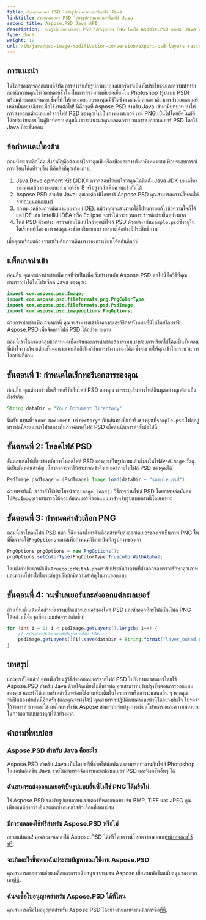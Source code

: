 ```yaml
---
title: ส่งออกเลเยอร์ PSD ไปยังรูปภาพแรสเตอร์โดยใช้ Java
linktitle: ส่งออกเลเยอร์ PSD ไปยังรูปภาพแรสเตอร์โดยใช้ Java
second_title: Aspose.PSD Java API
description: เรียนรู้วิธีส่งออกเลเยอร์ PSD ไปยังรูปภาพ PNG โดยใช้ Aspose.PSD สำหรับ Java ปลดล็อกการจัดการไฟล์อย่างราบรื่นด้วยบทช่วยสอนแบบละเอียดทีละขั้นตอนของเรา
type: docs
weight: 12
url: /th/java/psd-image-modification-conversion/export-psd-layers-raster-images/
---
```

## การแนะนำ

ในโลกของการออกแบบดิจิทัล การทำงานกับรูปภาพแบบเลเยอร์อาจเป็นทั้งประโยชน์และความท้าทาย ลองนึกภาพคุณใช้เวลาหลายชั่วโมงในการสร้างภาพที่ยอดเยี่ยมใน Photoshop (รูปแบบ PSD) พร้อมด้วยเลเยอร์หลายชั้นที่ทำให้การออกแบบของคุณมีชีวิตชีวา ตอนนี้ คุณอาจต้องการส่งออกเลเยอร์เหล่านั้นอย่างอิสระเพื่อใช้งานต่อไป! นี่คือจุดที่ Aspose.PSD สำหรับ Java เข้ามามีบทบาท ทำให้การส่งออกแต่ละเลเยอร์จากไฟล์ PSD ของคุณไปเป็นภาพแรสเตอร์ เช่น PNG เป็นไปโดยอัตโนมัติได้อย่างง่ายดาย ในคู่มือที่ครอบคลุมนี้ เราจะแนะนำคุณตลอดกระบวนการส่งออกเลเยอร์ PSD โดยใช้ Java ทีละขั้นตอน

## ข้อกำหนดเบื้องต้น

ก่อนที่จะเจาะลึกโค้ด สิ่งสำคัญคือต้องแน่ใจว่าคุณมีเครื่องมือและการตั้งค่าที่เหมาะสมเพื่อประสบการณ์การเขียนโค้ดที่ราบรื่น นี่คือสิ่งที่คุณต้องการ:

1. Java Development Kit (JDK): ตรวจสอบให้แน่ใจว่าคุณได้ติดตั้ง Java JDK บนเครื่องของคุณแล้ว เราขอแนะนำเวอร์ชัน 8 หรือสูงกว่าเพื่อความเข้ากันได้
2.  Aspose.PSD สำหรับ Java: คุณจะต้องมีไลบรารี Aspose.PSD คุณสามารถดาวน์โหลดได้จาก[กำหนดเผยแพร่](https://releases.aspose.com/psd/java/). 
3. สภาพแวดล้อมการพัฒนาแบบรวม (IDE): แม้ว่าคุณจะสามารถใช้โปรแกรมแก้ไขข้อความใดก็ได้ แต่ IDE เช่น IntelliJ IDEA หรือ Eclipse จะทำให้กระบวนการเข้ารหัสง่ายขึ้นอย่างมาก
4.  ไฟล์ PSD ตัวอย่าง: ตรวจสอบให้แน่ใจว่าคุณมีไฟล์ PSD ตัวอย่าง เช่น`sample.psd`ซึ่งอยู่ในไดเร็กทอรีโครงการของคุณจะช่วยอธิบายบทช่วยสอนได้อย่างมีประสิทธิภาพ

เมื่อคุณพร้อมแล้ว เรามาเริ่มต้นการเดินทางของการเขียนโค้ดกันดีกว่า!

## แพ็คเกจนำเข้า

ก่อนอื่น คุณจะต้องนำเข้าแพ็คเกจที่จำเป็นเพื่อเริ่มทำงานกับ Aspose.PSD ต่อไปนี้คือวิธีที่คุณสามารถทำได้ในโปรเจ็กต์ Java ของคุณ:

```java
import com.aspose.psd.Image;
import com.aspose.psd.fileformats.png.PngColorType;
import com.aspose.psd.fileformats.psd.PsdImage;
import com.aspose.psd.imageoptions.PngOptions;
```

ด้วยการนำเข้าแพ็คเกจเหล่านี้ คุณจะสามารถเข้าถึงคลาสและวิธีการทั้งหมดที่มีให้โดยไลบรารี Aspose.PSD เพื่อจัดการไฟล์ PSD ได้อย่างง่ายดาย

ตอนนี้เราได้ครอบคลุมข้อกำหนดเบื้องต้นและการนำเข้าแล้ว เรามาแบ่งย่อยการเรียกใช้โค้ดเป็นขั้นตอนที่เข้าใจง่ายกัน แต่ละขั้นตอนจะเจาะลึกถึงฟังก์ชันการทำงานของโค้ด ซึ่งจะช่วยให้คุณเข้าใจกระบวนการได้อย่างถี่ถ้วน

## ขั้นตอนที่ 1: กำหนดไดเร็กทอรีเอกสารของคุณ

ก่อนอื่น คุณต้องสร้างไดเร็กทอรีที่เก็บไฟล์ PSD ของคุณ การระบุเส้นทางไฟล์อินพุตอย่างถูกต้องเป็นสิ่งสำคัญ

```java
String dataDir = "Your Document Directory";
```

 นี่ครับ แทนที่`"Your Document Directory"` กับเส้นทางที่แท้จริงของคุณที่`sample.psd` ไฟล์อยู่ บรรทัดนี้จะแนะนำโปรแกรมในการค้นหาไฟล์ PSD เมื่อดำเนินการคำสั่งต่อไปนี้

## ขั้นตอนที่ 2: โหลดไฟล์ PSD

 ขั้นตอนต่อไปเกี่ยวข้องกับการโหลดไฟล์ PSD ของคุณเป็นรูปภาพแล้วส่งลงในไฟล์`PsdImage` วัตถุ. นี่เป็นขั้นตอนสำคัญ เนื่องจากจะทำให้สามารถเข้าถึงเลเยอร์ภายในไฟล์ PSD ของคุณได้

```java
PsdImage psdImage = (PsdImage) Image.load(dataDir + "sample.psd");
```

 ด้วยบรรทัดนี้ เรากำลังใช้ประโยชน์จาก`Image.load()` วิธีการอ่านไฟล์ PSD โดยการหล่อมันลงไป`PsdImage`เราสามารถโต้ตอบกับเลเยอร์ที่ออกแบบมาสำหรับรูปแบบภาพนี้โดยเฉพาะ

## ขั้นตอนที่ 3: กำหนดค่าตัวเลือก PNG

ตอนนี้เราโหลดไฟล์ PSD แล้ว ก็ถึงเวลาตั้งค่าตัวเลือกสำหรับส่งออกเลเยอร์ของเราเป็นภาพ PNG ในที่นี้เราจะใช้`PngOptions` คลาสเพื่อกำหนดวิธีการบันทึกรูปภาพของเรา

```java
PngOptions pngOptions = new PngOptions();
pngOptions.setColorType(PngColorType.TruecolorWithAlpha);
```

 โดยตั้งค่าประเภทสีเป็น`TruecolorWithAlpha`เรารับประกันว่าภาพที่ส่งออกของเราจะรักษาคุณภาพและความโปร่งใสในระดับสูง ซึ่งมักมีความสำคัญในงานออกแบบ

## ขั้นตอนที่ 4: วนซ้ำเลเยอร์และส่งออกแต่ละเลเยอร์

ส่วนที่น่าตื่นเต้นคือส่วนที่เราวนซ้ำแต่ละเลเยอร์ของไฟล์ PSD และส่งออกทีละไฟล์เป็นไฟล์ PNG โค้ดส่วนนี้คือจุดที่ความมหัศจรรย์เกิดขึ้น!

```java
for (int i = 0; i < psdImage.getLayers().length; i++) {
    // แปลงและบันทึกเลเยอร์เป็นรูปแบบไฟล์ PNG
    psdImage.getLayers()[i].save(dataDir + String.format("layer_out%d.png", i + 1), pngOptions);
}
```

## บทสรุป

และคุณก็ได้แล้ว! คุณเพิ่งเรียนรู้วิธีส่งออกเลเยอร์จากไฟล์ PSD ไปยังภาพแรสเตอร์โดยใช้ Aspose.PSD สำหรับ Java ด้วยโค้ดเพียงไม่กี่บรรทัด คุณสามารถปรับปรุงขั้นตอนการออกแบบของคุณ และทำให้เลเยอร์เหล่านั้นพร้อมใช้งานเพิ่มเติมในโครงการหรือการนำเสนออื่น ๆ หากคุณจำเป็นต้องทำเช่นนี้อีกครั้ง (และคุณจะทำได้!) คุณสามารถปฏิบัติตามคำแนะนำนี้ได้อย่างมั่นใจ โปรดจำไว้ว่าการสำรวจและใช้งานไลบรารีเช่น Aspose สามารถปรับปรุงการเขียนโปรแกรมและความพยายามในการออกแบบของคุณได้อย่างมาก

## คำถามที่พบบ่อย

### Aspose.PSD สำหรับ Java คืออะไร
Aspose.PSD สำหรับ Java เป็นไลบรารีที่ช่วยให้นักพัฒนาสามารถทำงานกับไฟล์ Photoshop ในแอปพลิเคชัน Java ช่วยให้สามารถจัดการและแปลงเลเยอร์ PSD และฟังก์ชันอื่นๆ ได้

### ฉันสามารถส่งออกเลเยอร์เป็นรูปแบบอื่นที่ไม่ใช่ PNG ได้หรือไม่
ใช่ Aspose.PSD รองรับรูปแบบภาพแรสเตอร์ที่หลากหลาย เช่น BMP, TIFF และ JPEG คุณเพียงแค่ต้องสร้างอินสแตนซ์ของคลาสตัวเลือกที่เหมาะสม

### มีการทดลองใช้ฟรีสำหรับ Aspose.PSD หรือไม่
 อย่างแน่นอน! คุณสามารถลองใช้ Aspose.PSD ได้ฟรีโดยดาวน์โหลดจากพวกเขา[หน้าทดลองใช้ฟรี](https://releases.aspose.com/).

### จะเกิดอะไรขึ้นหากฉันประสบปัญหาขณะใช้งาน Aspose.PSD
คุณสามารถขอความช่วยเหลือและการสนับสนุนจากชุมชน Aspose เยี่ยมชมฟอรั่มสนับสนุนของพวกเขา[ที่นี่](https://forum.aspose.com/c/psd/34).

### ฉันจะซื้อใบอนุญาตสำหรับ Aspose.PSD ได้ที่ไหน
 คุณสามารถซื้อใบอนุญาตสำหรับ Aspose.PSD ได้อย่างง่ายดายจากหน้าการซื้อ[ที่นี่](https://purchase.aspose.com/buy).